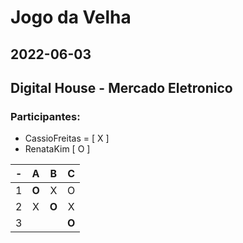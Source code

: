 # Jogo da Velha

## 2022-06-03

## Digital House - Mercado Eletronico

### Participantes:
- CassioFreitas = [ X ]
- RenataKim [ O ]

|-|A    |B    |C    |
|-|:---:|:---:|:---:|
|1|  **O**  |  X  |  O  |
|2|  X  |  **O**  |  X  |
|3|     |     |  **O**  |
